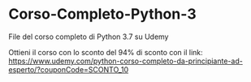 # Corso-Completo-Python-3
File del corso completo di Python 3.7 su Udemy

Ottieni il corso con lo sconto del 94% di sconto con il link: 
https://www.udemy.com/python-corso-completo-da-principiante-ad-esperto/?couponCode=SCONTO_10
